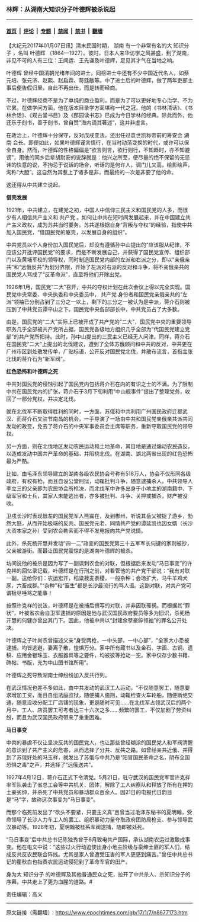### 林辉：从湖南大知识分子叶德辉被杀说起

---

#### [首页](../../../..?n8677173) &nbsp;|&nbsp; [评论](../../../../../epoch-comment?n8677173) &nbsp;|&nbsp; [专题](../../../../../epoch-special?n8677173) &nbsp;|&nbsp; [禁闻](../../../../../epoch-news?n8677173) &nbsp;|&nbsp; [禁书](../../../../../books?n8677173) &nbsp;|&nbsp; [翻墙](https://github.com/gfw-breaker/nogfw/blob/master/README.md?n8677173)


<div class="post_content" id="artbody" itemprop="articleBody">
 <!-- article content begin -->
 <p>
  【大纪元2017年01月07日讯】清末民国时期，
  <ok href="https://www.epochtimes.com/gb/tag/%E6%B9%96%E5%8D%97.html">
   湖南
  </ok>
  有一个非常有名的大
  <ok href="https://www.epochtimes.com/gb/tag/%E7%9F%A5%E8%AF%86%E5%88%86%E5%AD%90.html">
   知识分子
  </ok>
  ，名叫
  <ok href="https://www.epochtimes.com/gb/tag/%E5%8F%B6%E5%BE%B7%E8%BE%89.html">
   叶德辉
  </ok>
  （1864—1927）。彼时，日本人来华访学之风甚盛，到了湖南，非见不可的人有三位：王闿运、王先谦及叶德辉，足见其才气在当地之响。
 </p>
 <p>
  <ok href="https://www.epochtimes.com/gb/tag/%E5%8F%B6%E5%BE%B7%E8%BE%89.html">
   叶德辉
  </ok>
  曾经中国清朝光绪年间的进士，同榜进士中还有不少中国近代名人，如蔡元培、张元济、赵熙、赵启霖、蒋廷黻等。中了进士后的叶德辉，做了两年吏部主事后便告假归里，自此不再出仕，而是转而经商。
 </p>
 <p>
  不过，叶德辉经商不是为了单纯的商业盈利，而是为了可以更好地专心治学、不为它累。在做学问方面，他在版本目录学方面堪称一代之冠，他的《书林清话》、《书林余话》、《观古堂书目》及《郋园读书志》已成为今日学林的经典。除此而外，他还乐于刻书，善于刻书，曾自赞“海内诵其著述”，这并非虚言。
 </p>
 <p>
  在政治上，叶德辉十分保守，反对戊戌变法，还出任过袁世凯称帝前的筹安会
  <ok href="https://www.epochtimes.com/gb/tag/%E6%B9%96%E5%8D%97.html">
   湖南
  </ok>
  会长。即便如此，如果叶德辉谨言慎行，在当时动荡变换的时代，或许可以保全自身。然而，叶德辉的性格偏偏是“欲言则言，欲行则行，不知趋时，亦不知避谤”，用他的同乡后辈胡耐安的说辞就是：他兴之所至，便尽量的绝不保留的无忌讳的快意的说，不拘忌于说话的场合，听话的是何许人，调门儿又高，绘影绘声，洵称“大胆”。这自然为其惹上了诸多是非，而最终的一次是非要了他的命。
 </p>
 <p>
  这还得从中共建立说起。
 </p>
 <p>
  <strong>
   借壳发展
  </strong>
 </p>
 <p>
  1921年，中共建立，在建党之初，中国人中信仰三民主义和国民党的人多，而很少有人相信共产主义和
  <ok href="https://www.epochtimes.com/gb/tag/%E5%85%B1%E4%BA%A7%E5%85%9A.html">
   共产党
  </ok>
  。如何让中共在短时间发展起来，并在中国建立共产主义政权，成为苏共当时要务。苏共遂根据自身“背叛与夺权”的经验，指使中共加入国民党，“借国民党的躯壳，以发展自身的组织”。
 </p>
 <p>
  中共党员以个人身份加入国民党后，却没有遵循孙中山提出的“应该服从纪律，不应该公开批评国民党”的要求，而是不断发展自己，并获得了国民党宣传、组织部门以及黄埔军校的领导权，同时制造国民党内部的左派和右派之分，即以“亲俄亲共”和“远俄反共”为划分界限，开始了左派对右派的反对和斗争，将不亲俄亲共的国民党人骂成了“反革命派”，直至将他们开除出党。
 </p>
 <p>
  1926年1月，国民党“二大”召开，中共的夺权计划在此次会议上得以完全实现。国民党中央常委、中央执委和中央委员中，
  <ok href="https://www.epochtimes.com/gb/tag/%E5%85%B1%E4%BA%A7%E5%85%9A.html">
   共产党
  </ok>
  身份者和国民党亲俄亲共的“左派”领袖已分别占到了三分之一以上，剩下的三分之一被认为是中派，蒋介石则被压到了中共党员谭平山之下。国民党中央各部部长中，中共党员占了大多数。
 </p>
 <p>
  由是，国民党的“二大”实际上已被开成了共产党的“二大”，国民党中央的重要领导职务几乎全部被共产党所占据，国民党各级地方组织几乎全部为“代国民党建立党部”的共产党所把持。此时，孙中山提出的三民主义已经无人问津。同样，蒋介石在国民党“二大”上提出的北伐建议，遭到了全体苏俄顾问和中共的反对，中共更在广州市区到处散发传单，广贴标语，公开反对国民党北伐，并散布流言，首指主张北伐的蒋介石为“新军阀”。
 </p>
 <p>
  <strong>
   红色恐怖和叶德辉之死
  </strong>
 </p>
 <p>
  中共对国民党的侵蚀引起了国民党内包括蒋介石在内的有识之士的不满。为了限制中共在国民党内的扩张，蒋介石于3月下旬利用“中山舰事件”提出了整理党务，收回了一部分党权，并决定北伐。
 </p>
 <p>
  就在北伐军不断取得胜利的同时，一方面，苏俄和中共利用广州国民政府迁都武汉、而蒋介石又驻节南昌的机会，一手导演了一场由中共和国民党亲俄亲共派共同发动的政变，免去了蒋介石的中央军事委员会主席等职务，重新夺取国民党的领导权。
 </p>
 <p>
  另一方面，则在北伐地区发动农民运动和土地革命，其目地是通过煽动农民造反，以造成发动中国共产革命的基础，并阻挠北伐。在湖南、湖北两省出现的红色恐怖最为严酷。
 </p>
 <p>
  比如，由毛泽东领导建立的湖南各级农民协会号称有518万人，协会不仅形同各级政府，有权有枪，而且自设公堂刑狱，动辄批判斗争，随意逮捕杀人。中共领导人李立三的父亲即为农民协会所枪决，而北伐军中许多出身于小地主的湖南籍中、下级军官和士兵，其家人未能逃出者，亦多被批判、斗争、关押或捕杀，财产被没收。
 </p>
 <p>
  卫戍长沙时表现很左的国民党军人熊震在，及到郴州，听说其岳父被捉了游乡，勃然大怒，从而开始极端的反共。国民党元老、同情共产党的谭延凯也因女婿（长沙大资本家之孙）受到农会勒索而不得不发电报向共产党说情。
 </p>
 <p>
  此外，杀死杨开慧并发动“四一二”政变的国民党第三十五军军长何键的家则被抄，父亲被游街。而最让国民党震惊的是湖南叶德辉的被杀。
 </p>
 <p>
  坊间说他的被杀是因为写了一副讽刺农会的对联，但根据后来发动“马日事变”的许克祥的回忆录记载，叶德辉是在行刑之前，对看管他的共产党干部说：“我有对联一副，送给你们：农运宏开，稻粱菽麦黍稷，一般杂种；会场扩大，马牛羊鸡犬豕，六畜成群。”“杂种”和“畜生”都是长沙最流行的骂人语。这副对联，对共产党可谓极尽唾骂之能事！
 </p>
 <p>
  按照许克祥的说法，叶德辉是在被捕后撰写的对联，并非因联罹祸。而根据其“罪状”，叶被省农会自卫军逮捕的原因是他与武汉国民政府要员等多为旧识，杀死杨开慧的何健亦曾出其门下。因此，他被中共以“封建余孽豪绅领袖”的罪名公开处决。
 </p>
 <p>
  叶德辉之子叶尚农曾描述父亲“身受两枪，一中头部，一中心部”，“全家大小恐被逮捕，均皆逃避，妻离子散，惶惧万分。家中所有藏书以及金石、字画、古铜、遗稿、应用金银珠玉、衣服器具等之要件，均被彼等抢劫一空。家中仅存少数书籍、碑帖、书版，充为中山图书馆所用”。
 </p>
 <p>
  叶德辉之死导致湖南士绅纷纷加入反共行列。
 </p>
 <p>
  在武汉情况也差不多如此，由中共发动的武汉工人运动，“不仅随意罢工，随意要求增加工资，而且自组法庭监狱，随便捕人施刑，动辄检查火车轮船，随便断绝交通，随意没收分配工厂店铺的现象，更是随时可见……在北伐军占领武汉后的两个月中，工人、店员罢工可考者达三十六次之多……频繁的罢工，不仅加剧了劳资纠纷，而且为武汉国民政府带来了重重困难。
 </p>
 <p>
  <strong>
   马日事变
  </strong>
 </p>
 <p>
  中共的暴虐不仅让坚决反共的国民党人，也让那些曾经糊涂的国民党人和军阀清醒的意识到了共产主义的危害，从而选择了分共、反共之路。如曾经亲共近俄、并得到了苏俄好处的冯玉祥，就发出了苏俄与中共乃是“阳冒国民革命之名，阴布全国恐惧之毒”之声，并选择了“远俄送共”。
 </p>
 <p>
  1927年4月12日，蒋介石正式下令清党。5月21日，驻守武汉的国民党军官许克祥率军队袭击了省总工会等中共机关、团体，解除了工人纠察队和释放了所有在押的土豪劣绅，并杀死了中共党员和暴动群众百余人。因21日的电报代日韵目是“马”字，故称这次事变为“马日事变”。
 </p>
 <p>
  而那个临死前发出了“砍头不要紧，只要主义真”且曾当过毛泽东秘书的夏明翰，受命领导了长沙人力车工人的罢工、组织暴动力量夺取政府团防局枪支、参与领导武汉暴动等。1928年初，夏明翰被桂系军阀逮捕，随即被处死。
 </p>
 <p>
  “马日事变”后中共总书记陈独秀曾于6月致电共产国际，承认湖南农运过激酿成事变。他在电文中说：“这些过火行动迫使出身小地主阶级与豪绅土匪的军人们，结成反共反农民联合阵线。尤其是家人曾遭受压害的军人更感到痛苦。”曾任中共总书记的瞿秋白也指责农民运动侵犯到了革命军官的田产。
 </p>
 <p>
  身为大
  <ok href="https://www.epochtimes.com/gb/tag/%E7%9F%A5%E8%AF%86%E5%88%86%E5%AD%90.html">
   知识分子
  </ok>
  的叶德辉及其他普通民众之死，拉开了中共杀人、杀知识分子的序幕。中共走上了更为血腥的道路。#
 </p>
 <p>
  责任编辑：高义
 </p>
 <!-- article content end -->
 <div id="below_article_ad">
 </div>
</div>


---

原文链接（需翻墙）：https://www.epochtimes.com/gb/17/1/7/n8677173.htm